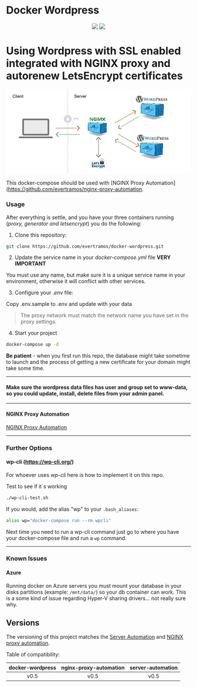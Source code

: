 # Docker Wordpress
<p align="center">
    <a target="_blank" href="https://docs.docker.com/"><img src="https://img.shields.io/badge/Docker-2CA5E0?style=for-the-badge&logo=docker&logoColor=white" /></a>
    <a target="_blank" href="https://developer.wordpress.org/"><img src="https://img.shields.io/badge/Wordpress-21759B?style=for-the-badge&logo=wordpress&logoColor=white" /></a>
</p>

# Using Wordpress with SSL enabled integrated with NGINX proxy and autorenew LetsEncrypt certificates

![wordpress-docker-letsencrypt](https://github.com/evertramos/images/raw/master/wordpress.jpg)

This docker-compose should be used with [NGINX Proxy Automation](https://github.com/evertramos/nginx-proxy-automation.


### Usage

After everything is settle, and you have your three containers running (_proxy, generator and letsencrypt_) you do the following:

1. Clone this repository:

```bash
git clone https://github.com/evertramos/docker-wordpress.git
```

2. Update the service name in your _docker-compose.yml_ file **VERY IMPORTANT**

You must use any name, but make sure it is a unique service name in your environment, otherwise it will conflict with other services. 

3. Configure your _.env_ file:

Copy .env.sample to .env and update with your data

> The proxy network must match the network name you have set in the proxy settings. 

4. Start your project

```bash
docker-compose up -d
```

**Be patient** - when you first run this repo, the database might take sometime to launch and the process of getting a new certificate for your domain might take some time.

----

#### Make sure the wordpress data files has user and group set to **www-data**, so you could update, install, delete files from your admin panel.

----


#### NGINX Proxy Automation

[NGINX Proxy Automation](https://github.com/evertramos/nginx-proxy-automation)

----

### Further Options

#### wp-cli (https://wp-cli.org/)

For whoever uses *wp-cli* here is how to implement it on this repo. 


Test to see if it´s working

```bash
./wp-cli-test.sh

```

If you would, add the alias "wp" to your `.bash_aliases`:

```bash
alias wp="docker-compose run --rm wpcli"
```

Next time you need to run a wp-cli command just go to where you have your docker-compose file and run a `wp` command.

----

### Known Issues

#### Azure

Running docker on Azure servers you must mount your database in your disks partitions (example: `/mnt/data/`) so your db container can work. This is a some kind of issue regarding Hyper-V sharing drivers... not really sure why.


## Versions

The versioning of this project matches the [Server Automation](https://github.com/evertramos/server-automation) and [NGINX proxy automation](https://github.com/evertramos/nginx-proxy-automation). 

Table of compatibility:

docker-wordpress    |   nginx-proxy-automation  |   server-automation
:---:               |   :---:                   |   :---:
v0.5                |   v0.5                    |   v0.5


